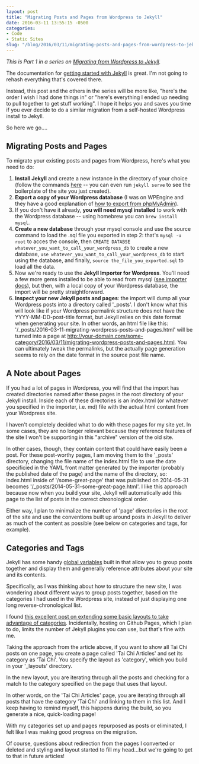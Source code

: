 ```yaml
---
layout: post
title: "Migrating Posts and Pages from Wordpress to Jekyll"
date: 2016-03-11 13:55:15 -0500
categories: 
- Code
- Static Sites
slug: "/blog/2016/03/11/migrating-posts-and-pages-from-wordpress-to-jekyll/"
---
```


<em>This is Part 1 in a series on [Migrating from Wordpress to Jekyll](/blog/2016/03/09/migrating-from-wordpress-to-jekyll/).</em>

The documentation for [getting started with Jekyll](https://jekyllrb.com/docs/quickstart/) is great. I'm not going to rehash everything that's covered there.

Instead, this post and the others in the series will be more like, "here's the order I wish I had done things in" or "here's everything I ended up needing to pull together to get stuff working". I hope it helps you and saves you time if you ever decide to do a similar migration from a self-hosted Wordpress install to Jekyll.

So here we go....

<!--more-->

Migrating Posts and Pages
-------------------------

To migrate your existing posts and pages from Wordpress, here's what you need to do:

1. **Install Jekyll** and create a new instance in the directory of your choice (follow the commands [here](https://jekyllrb.com/docs/quickstart/) -- you can even run `jekyll serve` to see the boilerplate of the site you just created).
2. **Export a copy of your Wordpress database** (I was on WPEngine and they have a good explanation of [how to export from phpMyAdmin](https://wpengine.com/support/exporting-database/)).
3. If you don't have it already, **you will need mysql installed** to work with the Wordpress database -- using homebrew you can `brew install mysql`.
4. **Create a new database** through your mysql console and use the source command to load the .sql file you exported in step 2: that's `mysql -u root` to acces the console, then `CREATE DATABSE whatever_you_want_to_call_your_wordpress_db` to create a new database, `use whatever_you_want_to_call_your_wordpress_db` to start using the database, and finally, `source the_file_you_exported.sql` to load all the data.
5. Now we're ready to use the **Jekyll Importer for Wordpress**. You'll need a few more gems installed to be able to read from mysql ([see importer docs](http://import.jekyllrb.com/docs/wordpress/)), but then, with a local copy of your Wordpress database, the import will be pretty straightforward.
6. **Inspect your new Jekyll posts and pages**: the import will dump all your Wordpress posts into a directory called '\_posts'. I don't know what this will look like if your Wordpress permalink structure does not have the YYYY-MM-DD-post-title format, but Jekyll relies on this date format when generating your site. In other words, an html file like this: '/_posts/2016-03-11-migrating-wordpress-posts-and-pages.html' will be turned into a page at http://your-domain.com/some-category/2016/03/11/migrating-wordpress-posts-and-pages.html. You can ultimately tweak the permalinks, but the actually page generation seems to rely on the date format in the source post file name.

A Note about Pages
------------------

If you had a lot of pages in Wordpress, you will find that the import has created directories named after these pages in the root directory of your Jekyll install. Inside each of these directories is an index.html (or whatever you specified in the importer, i.e. md) file with the actual html content from your Wordpress site.

I haven't completely decided what to do with these pages for my site yet. In some cases, they are no longer relevant because they reference features of the site I won't be supporting in this "archive" version of the old site.

In other cases, though, they contain content that could have easily been a post. For these post-worthy pages, I am moving them to the '\_posts' directory, changing the file name of the index.html file to use the date specificied in the YAML front matter generated by the importer (probably the published date of the page) and the name of the directory, so: index.html inside of '/some-great-page' that was published on 2014-05-31 becomes '/_posts/2014-05-31-some-great-page.html'. I like this approach because now when you build your site, Jekyll will automatically add this page to the list of posts in the correct chronological order.

Either way, I plan to minimalize the number of 'page' directories in the root of the site and use the conventions built up around posts in Jekyll to deliver as much of the content as possible (see below on categories and tags, for example).

Categories and Tags
-------------------

Jekyll has some handy [global variables](https://jekyllrb.com/docs/variables/) built in that allow you to group posts together and display them and generally reference attributes about your site and its contents.

Specifically, as I was thinking about how to structure the new site, I was wondering about different ways to group posts together, based on the categories I had used in the Wordpress site, instead of just displaying one long reverse-chronological list.

I found [this excellent post on extending some basic layouts to take advantage of categories](https://codinfox.github.io/dev/2015/03/06/use-tags-and-categories-in-your-jekyll-based-github-pages/). Incidentally, hosting on Github Pages, which I plan to do, limits the number of Jekyll plugins you can use, but that's fine with me.

Taking the approach from the article above, if you want to show all Tai Chi posts on one page, you create a page called 'Tai Chi Articles' and set its category as 'Tai Chi'. You specify the layout as 'category', which you build in your '\_layouts' directory.

In the new layout, you are iterating through all the posts and checking for a match to the category specified on the page that uses that layout.

In other words, on the 'Tai Chi Articles' page, you are iterating through all posts that have the category 'Tai Chi' and linking to them in this list. And I keep having to remind myself, this happens during the build, so you generate a nice, quick-loading page!

With my categories set up and pages repurposed as posts or eliminated, I felt like I was making good progress on the migration.

Of course, questions about redirection from the pages I converted or deleted and styling and layout started to fill my head...but we're going to get to that in future articles!
